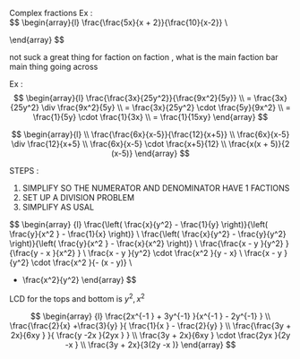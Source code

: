 
Complex fractions 
Ex :  
$$
\begin{array}{l}
\frac{\frac{5x}{x  + 2}}{\frac{10}{x-2}}  \\

\end{array} 
$$

not suck a great thing for faction on faction  , what is the main faction bar main thing going across 

Ex :  
$$
\begin{array}{l}
\frac{\frac{3x}{25y^2}}{\frac{9x^2}{5y}}  \\
= \frac{3x}{25y^2} \div  \frac{9x^2}{5y}  \\
= \frac{3x}{25y^2} \cdot  \frac{5y}{9x^2}  \\
= \frac{1}{5y} \cdot  \frac{1}{3x}  \\
= \frac{1}{15xy}
\end{array} 
$$


$$
\begin{array}{l}  \\
\frac{\frac{6x}{x-5}}{\frac{12}{x+5}}   \\
\frac{6x}{x-5} \div  \frac{12}{x+5}   \\
\frac{6x}{x-5} \cdot \frac{x+5}{12}    \\
\frac{x(x  +  5)}{2 (x-5)}
\end{array} 
$$

STEPS  :  
1. SIMPLIFY SO THE NUMERATOR AND DENOMINATOR HAVE 1 FACTIONS  
2. SET UP A DIVISION PROBLEM 
3. SIMPLIFY AS USAL 

$$
\begin{array} {l}
\frac{\left( \frac{x}{y^2}  - \frac{1}{y}  \right)}{\left( \frac{y}{x^2 } - \frac{1}{x} \right)}  \\
\frac{\left( \frac{x}{y^2}  - \frac{y}{y^2}  \right)}{\left( \frac{y}{x^2 } - \frac{x}{x^2} \right)}  \\
\frac{\frac{x - y }{y^2}   }{\frac{y - x  }{x^2} }   \\
\frac{x - y }{y^2} \cdot \frac{x^2  }{y - x}  \\ 
\frac{x - y }{y^2} \cdot \frac{x^2  }{-  (x - y)}  \\ 
- \frac{x^2}{y^2}
\end{array} 
$$

LCD for the tops and bottom  is  $y^2 ,x^2$   

$$
\begin{array} {l}
\frac{2x^{-1 } + 3y^{-1} }{x^{-1 } - 2y^{-1} }  \\
\frac{\frac{2}{x} +\frac{3}{y} }{ \frac{1}{x } - \frac{2}{y} }  \\
\frac{\frac{3y + 2x}{6xy }  }{ \frac{y -2x }{2yx }  }  \\
\frac{3y + 2x}{6xy }  \cdot \frac{2yx }{2y -x  }   \\
\frac{3y + 2x}{3(2y -x )} 
\end{array} 
$$
